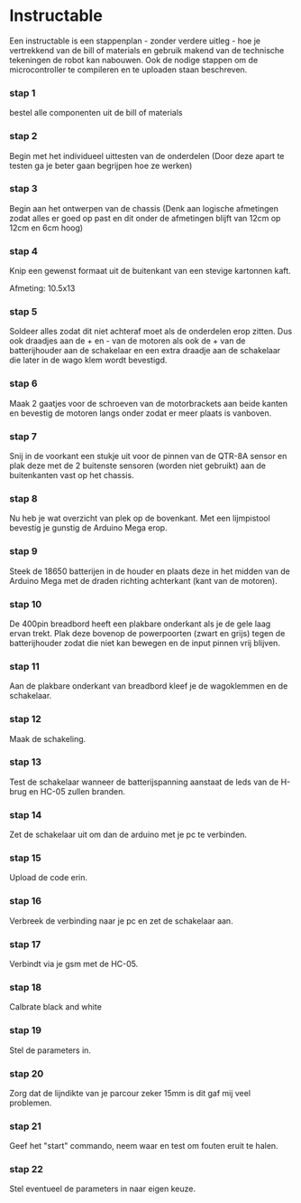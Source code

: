 # Instructable

Een instructable is een stappenplan - zonder verdere uitleg - hoe je vertrekkend van de bill of materials en gebruik makend van de technische tekeningen de robot kan nabouwen. Ook de nodige stappen om de microcontroller te compileren en te uploaden staan beschreven.  

### stap 1
bestel alle componenten uit de bill of materials  
### stap 2
Begin met het individueel uittesten van de onderdelen
(Door deze apart te testen ga je beter gaan begrijpen hoe ze werken)
### stap 3
Begin aan het ontwerpen van de chassis
(Denk aan logische afmetingen zodat alles er goed op past en dit onder de afmetingen blijft van 12cm op 12cm en 6cm hoog)
### stap 4
Knip een gewenst formaat uit de buitenkant van een stevige kartonnen kaft. 

Afmeting: 10.5x13
### stap 5
Soldeer alles zodat dit niet achteraf moet als de onderdelen erop zitten.
Dus ook draadjes aan de + en - van de motoren als ook de + van de batterijhouder aan de schakelaar en een extra draadje aan de schakelaar die later in de wago klem wordt bevestigd.
### stap 6
Maak 2 gaatjes voor de schroeven van de motorbrackets aan beide kanten en bevestig de motoren langs onder zodat er meer plaats is vanboven.
### stap 7
Snij in de voorkant een stukje uit voor de pinnen van de QTR-8A sensor en plak deze met de 2 buitenste sensoren (worden niet gebruikt) aan de buitenkanten vast op het chassis.
### stap 8
Nu heb je wat overzicht van plek op de bovenkant. Met een lijmpistool bevestig je gunstig de Arduino Mega erop. 
### stap 9
Steek de 18650 batterijen in de houder en plaats deze in het midden van de Arduino Mega met de draden richting achterkant (kant van de motoren).
### stap 10
De 400pin breadbord heeft een plakbare onderkant als je de gele laag ervan trekt. Plak deze bovenop de powerpoorten (zwart en grijs) tegen de batterijhouder zodat die niet kan bewegen en de input pinnen vrij blijven.
### stap 11
Aan de plakbare onderkant van breadbord kleef je de wagoklemmen en de schakelaar.
### stap 12
Maak de schakeling.
### stap 13
Test de schakelaar wanneer de batterijspanning aanstaat de leds van de H-brug en HC-05 zullen branden.
### stap 14
Zet de schakelaar uit om dan de arduino met je pc te verbinden.
### stap 15
Upload de code erin.
### stap 16
Verbreek de verbinding naar je pc en zet de schakelaar aan.
### stap 17
Verbindt via je gsm met de HC-05.
### stap 18
Calbrate black and white
### stap 19
Stel de parameters in.
### stap 20
Zorg dat de lijndikte van je parcour zeker 15mm is dit gaf mij veel problemen.
### stap 21
Geef het "start" commando, neem waar en test om fouten eruit te halen.
### stap 22
Stel eventueel de parameters in naar eigen keuze.


